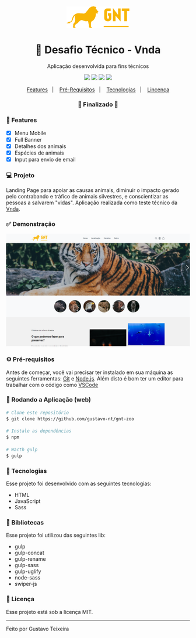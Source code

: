 <h4 align="center">
  <img src="https://github.com/gustavo-nt/gnt-zoo/blob/master/src/assets/logo/logo.png" alt="logo" height="60"/>
</h4>

<h1 align="center">
    🚀 Desafio Técnico - Vnda
</h1>

<p align="center">Aplicação desenvolvida para fins técnicos</p>

<p align="center">
  <img src="https://img.shields.io/static/v1?label=html&message=5.0&color=61DAFB&logo=html" />
  <img src="https://img.shields.io/static/v1?label=css&message=3.0&color=0088CC&logo=css" />
  <img src="https://img.shields.io/static/v1?label=js&message=ES6&color=yellow&logo=javascript" />
  <img src="https://img.shields.io/badge/last%21commit-june-important" />
</p>

<p align="center">
  <a href="#-features">Features</a>&nbsp;&nbsp;&nbsp;|&nbsp;&nbsp;&nbsp;
  <a href="#-pré-requisitos">Pré-Requisitos</a>&nbsp;&nbsp;&nbsp;|&nbsp;&nbsp;&nbsp;
  <a href="#-tecnologias">Tecnologias</a>&nbsp;&nbsp;&nbsp;|&nbsp;&nbsp;&nbsp;
  <a href="#-licença">Lincença</a>
</p>

<h3 align="center"> 
🚧  Finalizado  🚧
</h3>

### 📎 Features 

- [x] Menu Mobile
- [x] Full Banner
- [x] Detalhes dos animais
- [x] Espécies de animais
- [x] Input para envio de email

### 💻 Projeto

Landing Page para apoiar as causas animais, diminuir o impacto gerado pelo contrabando e tráfico de animais silvestres, e conscientizar as pessoas a salvarem "vidas". Aplicação realizada como teste técnico da [Vnda](https://www.vnda.com.br/).  

### ✅ Demonstração
<img src="https://github.com/gustavo-nt/gnt-zoo/blob/master/src/assets/home.png" />

### ⚙ Pré-requisitos

Antes de começar, você vai precisar ter instalado em sua máquina as seguintes ferramentas:
[Git](https://git-scm.com) e [Node.js](https://nodejs.org/en/). Além disto é bom ter um editor para trabalhar com o código como [VSCode](https://code.visualstudio.com/)

### 📗 Rodando a Aplicação (web)

```bash
# Clone este repositório
$ git clone https://github.com/gustavo-nt/gnt-zoo

# Instale as dependências
$ npm

# Wacth gulp
$ gulp
```

### 🚀 Tecnologias

Esse projeto foi desenvolvido com as seguintes tecnologias:

- HTML
- JavaScript
- Sass

### 📕 Bibliotecas

Esse projeto foi utilizou das seguintes lib:

- gulp
- gulp-concat
- gulp-rename
- gulp-sass
- gulp-uglify
- node-sass
- swiper-js

### 📝 Licença

Esse projeto está sob a licença MIT.

<hr/>

Feito por Gustavo Teixeira
